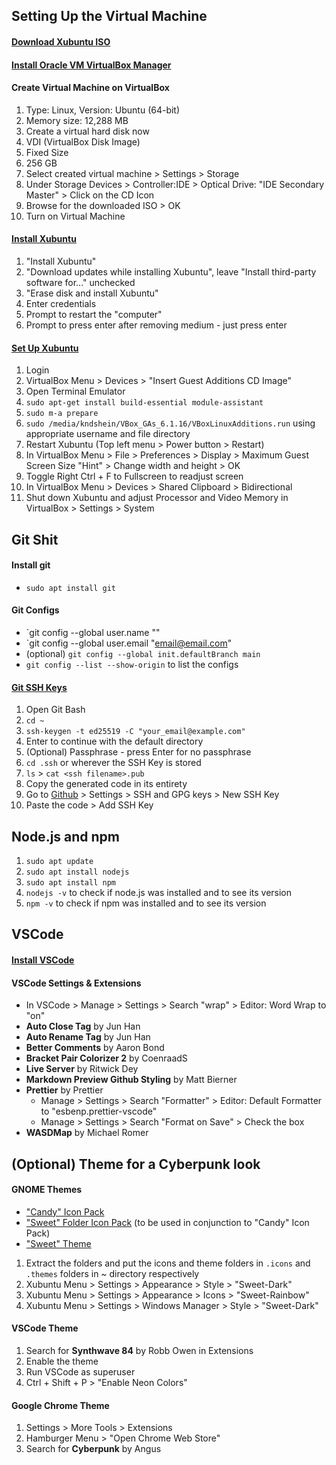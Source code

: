 ## Setting Up the Virtual Machine

#### [Download Xubuntu ISO](https://xubuntu.org/download/)

#### [Install Oracle VM VirtualBox Manager](https://www.virtualbox.org/)

#### Create Virtual Machine on VirtualBox

1. Type: Linux, Version: Ubuntu (64-bit)
2. Memory size: 12,288 MB
3. Create a virtual hard disk now
4. VDI (VirtualBox Disk Image)
5. Fixed Size
6. 256 GB
7. Select created virtual machine > Settings > Storage
8. Under Storage Devices > Controller:IDE > Optical Drive: "IDE Secondary Master" > Click on the CD Icon
9. Browse for the downloaded ISO > OK
10. Turn on Virtual Machine

#### [Install Xubuntu](http://www.fixedbyvonnie.com/2015/07/how-to-setup-virtualbox-in-windows/)

1. "Install Xubuntu"
2. "Download updates while installing Xubuntu", leave "Install third-party software for..." unchecked
3. "Erase disk and install Xubuntu"
4. Enter credentials
5. Prompt to restart the "computer"
6. Prompt to press enter after removing medium - just press enter

#### [Set Up Xubuntu](http://www.fixedbyvonnie.com/2015/07/how-to-setup-xubuntu-linux-in-virtualbox-step-by-step/)

1. Login
2. VirtualBox Menu > Devices > "Insert Guest Additions CD Image"
3. Open Terminal Emulator
4. `sudo apt-get install build-essential module-assistant`
5. `sudo m-a prepare`
6. `sudo /media/kndshein/VBox_GAs_6.1.16/VBoxLinuxAdditions.run` using appropriate username and file directory
7. Restart Xubuntu (Top left menu > Power button > Restart)
8. In VirtualBox Menu > File > Preferences > Display > Maximum Guest Screen Size "Hint" > Change width and height > OK
9. Toggle Right Ctrl + F to Fullscreen to readjust screen
10. In VirtualBox Menu > Devices > Shared Clipboard > Bidirectional
11. Shut down Xubuntu and adjust Processor and Video Memory in VirtualBox > Settings > System

## Git Shit

#### Install git

- `sudo apt install git`

#### Git Configs

- `git config --global user.name "<Name Here>"
- `git config --global user.email "<email@email.com>"
- (optional) `git config --global init.defaultBranch main`
- `git config --list --show-origin` to list the configs

#### [Git SSH Keys](https://docs.github.com/en/github/authenticating-to-github/generating-a-new-ssh-key-and-adding-it-to-the-ssh-agent)

1. Open Git Bash
2. `cd ~`
3. `ssh-keygen -t ed25519 -C "your_email@example.com"`
4. Enter to continue with the default directory
5. (Optional) Passphrase - press Enter for no passphrase
6. `cd .ssh` or wherever the SSH Key is stored
7. `ls` > `cat <ssh filename>.pub`
8. Copy the generated code in its entirety
9. Go to [Github](https://www.github.com) > Settings > SSH and GPG keys > New SSH Key
10. Paste the code > Add SSH Key

## Node.js and npm

1. `sudo apt update`
2. `sudo apt install nodejs`
3. `sudo apt install npm`
4. `nodejs -v` to check if node.js was installed and to see its version
5. `npm -v` to check if npm was installed and to see its version

## VSCode

#### [Install VSCode](https://code.visualstudio.com/)

#### VSCode Settings & Extensions

- In VSCode > Manage > Settings > Search "wrap" > Editor: Word Wrap to "on"
- **Auto Close Tag** by Jun Han
- **Auto Rename Tag** by Jun Han
- **Better Comments** by Aaron Bond
- **Bracket Pair Colorizer 2** by CoenraadS
- **Live Server** by Ritwick Dey
- **Markdown Preview Github Styling** by Matt Bierner
- **Prettier** by Prettier
  - Manage > Settings > Search "Formatter" > Editor: Default Formatter to "esbenp.prettier-vscode"
  - Manage > Settings > Search "Format on Save" > Check the box
- **WASDMap** by Michael Romer

## (Optional) Theme for a Cyberpunk look

#### GNOME Themes

- ["Candy" Icon Pack](https://www.xfce-look.org/p/1305251/)
- ["Sweet" Folder Icon Pack](https://www.opendesktop.org/p/1284047/) (to be used in conjunction to "Candy" Icon Pack)
- ["Sweet" Theme](https://www.gnome-look.org/p/1253385/)

1. Extract the folders and put the icons and theme folders in `.icons` and `.themes` folders in ~ directory respectively
2. Xubuntu Menu > Settings > Appearance > Style > "Sweet-Dark"
3. Xubuntu Menu > Settings > Appearance > Icons > "Sweet-Rainbow"
4. Xubuntu Menu > Settings > Windows Manager > Style > "Sweet-Dark"

#### VSCode Theme

1. Search for **Synthwave 84** by Robb Owen in Extensions
2. Enable the theme
3. Run VSCode as superuser
4. Ctrl + Shift + P > "Enable Neon Colors"

#### Google Chrome Theme

1. Settings > More Tools > Extensions
2. Hamburger Menu > "Open Chrome Web Store"
3. Search for **Cyberpunk** by Angus
